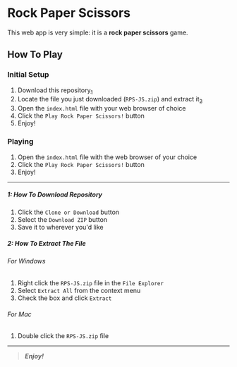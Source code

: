 [//]: # (Start README.md file)

Rock Paper Scissors
===================

This web app is very simple: it is a **rock paper scissors** game.

How To Play
-----------

### Initial Setup

1. Download this repository[<sub>1</sub>](#1-how-to-download-repository)
2. Locate the file you just downloaded (`RPS-JS.zip`) and extract it[<sub>2</sub>](#2-how-to-extract-the-file)
3. Open the `index.html` file with your web browser of choice
4. Click the `Play Rock Paper Scissors!` button
5. Enjoy!

### Playing

1. Open the `index.html` file with the web browser of your choice
2. Click the `Play Rock Paper Scissors!` button
3. Enjoy!

________

##### 1: How To Download Repository

1. Click the `Clone or Download` button
2. Select the `Download ZIP` button
3. Save it to wherever you'd like

##### 2: How To Extract The File

###### For Windows

1. Right click the `RPS-JS.zip` file in the `File Explorer`
2. Select `Extract All` from the context menu
3. Check the box and click `Extract`

###### For Mac

1. Double click the `RPS-JS.zip` file

________

<!--
# Command Line

1. `tsc -w` = watch typescript
2. `scss --watch assets/scss:assets/css` = watch sass
3. `tsfmt -r` = format typescript replace/reformat
________
-->

> **_Enjoy!_**

[//]: # "End README.md file"
